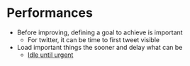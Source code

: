 # Performances

- Before improving, defining a goal to achieve is important
  - For twitter, it can be time to first tweet visible
- Load important things the sooner and delay what can be
  - [Idle until urgent](https://philipwalton.com/articles/idle-until-urgent/)
